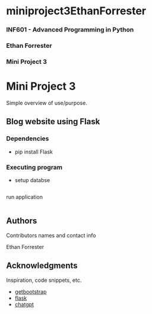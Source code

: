 # miniproject3EthanForrester
### INF601 - Advanced Programming in Python
### Ethan Forrester
### Mini Project 3


# Mini Project 3

Simple overview of use/purpose.

## Blog website using Flask


### Dependencies

* pip install Flask


### Executing program

* setup databse
```flaskr --app flaskr init-db
```

run application
```flaskr --app flaskr run 
```



## Authors

Contributors names and contact info

Ethan Forrester


## Acknowledgments

Inspiration, code snippets, etc.
* [getbootstrap](https://getbootstrap.com/docs/5.3/components/accordion/)
* [flask](https://flask.palletsprojects.com/en/3.0.x/tutorial/tests/)
* [chatgpt](https://chat.openai.com/)




